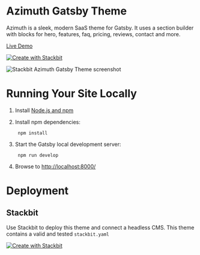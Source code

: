 # Azimuth Gatsby Theme

Azimuth is a sleek, modern SaaS theme for Gatsby. It uses a section builder with blocks for hero, features, faq, pricing, reviews, contact and more.

[Live Demo](https://themes.stackbit.com/demos/azimuth/?demo=jstazimuthgatsby)

[![Create with Stackbit](https://assets.stackbit.com/badge/create-with-stackbit.svg)](https://app.stackbit.com/create?theme=https://github.com/stackbit-themes/azimuth-gatsby&utm_source=github&utm_medium=referral&utm_campaign=custom_themes&utm_content=readme)

![Stackbit Azimuth Gatsby Theme screenshot](https://themes.stackbit.com/images/azimuth-demo-1024x768.png)

# Running Your Site Locally

1. Install [Node.js and npm](https://nodejs.org/en/)

2. Install npm dependencies:

        npm install

3. Start the Gatsby local development server:

        npm run develop

4. Browse to [http://localhost:8000/](http://localhost:8000/)

# Deployment

## Stackbit

Use Stackbit to deploy this theme and connect a headless CMS. This theme contains a valid and tested `stackbit.yaml`

[![Create with Stackbit](https://assets.stackbit.com/badge/create-with-stackbit.svg)](https://app.stackbit.com/create?theme=https://github.com/stackbit-themes/azimuth-gatsby&utm_source=github&utm_medium=referral&utm_campaign=custom_themes&utm_content=readme)
